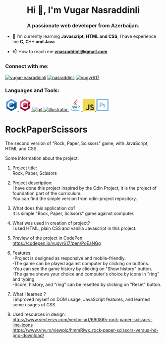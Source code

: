 <h1 align="center">Hi 👋, I'm Vugar Nasraddinli</h1>
<h3 align="center">A passionate web developer from Azerbaijan.</h3>

- 🌱 I’m currently learning **Javascript, HTML and CSS**, I have experience ine **C, C++ and Java**

- 📫 How to reach me **vnasraddinli@gmail.com**

<h3 align="left">Connect with me:</h3>
<p align="left">
<a href="https://linkedin.com/in/vugar-nasraddinli" target="blank"><img align="center" src="https://raw.githubusercontent.com/rahuldkjain/github-profile-readme-generator/master/src/images/icons/Social/linked-in-alt.svg" alt="vugar-nasraddinli" height="30" width="40" /></a>
<a href="https://fb.com/nasraddinli" target="blank"><img align="center" src="https://raw.githubusercontent.com/rahuldkjain/github-profile-readme-generator/master/src/images/icons/Social/facebook.svg" alt="nasraddinli" height="30" width="40" /></a>
<a href="https://instagram.com/vugvr617" target="blank"><img align="center" src="https://raw.githubusercontent.com/rahuldkjain/github-profile-readme-generator/master/src/images/icons/Social/instagram.svg" alt="vugvr617" height="30" width="40" /></a>
</p>

<h3 align="left">Languages and Tools:</h3>
<p align="left"> <a href="https://www.cprogramming.com/" target="_blank" rel="noreferrer"> <img src="https://raw.githubusercontent.com/devicons/devicon/master/icons/c/c-original.svg" alt="c" width="40" height="40"/> </a> <a href="https://www.w3schools.com/cpp/" target="_blank" rel="noreferrer"> <img src="https://raw.githubusercontent.com/devicons/devicon/master/icons/cplusplus/cplusplus-original.svg" alt="cplusplus" width="40" height="40"/> </a> <a href="https://git-scm.com/" target="_blank" rel="noreferrer"> <img src="https://www.vectorlogo.zone/logos/git-scm/git-scm-icon.svg" alt="git" width="40" height="40"/> </a> <a href="https://www.adobe.com/in/products/illustrator.html" target="_blank" rel="noreferrer"> <img src="https://www.vectorlogo.zone/logos/adobe_illustrator/adobe_illustrator-icon.svg" alt="illustrator" width="40" height="40"/> </a> <a href="https://www.java.com" target="_blank" rel="noreferrer"> <img src="https://raw.githubusercontent.com/devicons/devicon/master/icons/java/java-original.svg" alt="java" width="40" height="40"/> </a> <a href="https://developer.mozilla.org/en-US/docs/Web/JavaScript" target="_blank" rel="noreferrer"> <img src="https://raw.githubusercontent.com/devicons/devicon/master/icons/javascript/javascript-original.svg" alt="javascript" width="40" height="40"/> </a> <a href="https://www.photoshop.com/en" target="_blank" rel="noreferrer"> <img src="https://raw.githubusercontent.com/devicons/devicon/master/icons/photoshop/photoshop-line.svg" alt="photoshop" width="40" height="40"/> </a> </p>

# RockPaperScissors
The second version of "Rock, Paper, Scissors" game, with JavaScript, HTML and CSS.

Some information about the project:

1. Project title: 
<br>Rock, Paper, Scissors

2. Project description:
<br>I have done this project inspired by the Odin Project, it is the project of foundation part of the curriculum.
<br>You can find the simple version from odin-project repository.

3. What does this application do?
<br>It is simple "Rock, Paper, Scissors" game against computer.

5. What was used in creation of project?
<br>I used HTML, plain CSS and vanilla Javascript in this project.

6. Preview of the project in CodePen:
<br>https://codepen.io/vugvr617/pen/PoEaNGg

7. Features:
  <br>-Project is designed as responsive and mobile-friendly.
  <br>-The game can be played against computer by clicking on buttons.
  <br>-You can see the game history by clicking on "Show history" button.
  <br>-The game shows your choice and computer's choice by icons in "ring" and typing. 
  <br>-Score, history, and "ring" can be resetted by clicking on "Reset" button.
   
8. What I learned ?
<br>I improved myself on DOM usage, JavaScript features, and learned some usages of CSS.

9. Used resources in design:
<br>https://www.vecteezy.com/vector-art/690865-rock-paper-scissors-line-icons
<br>https://www.vhv.rs/viewpic/hmmRiwx_rock-paper-scissors-versus-hd-png-download/
